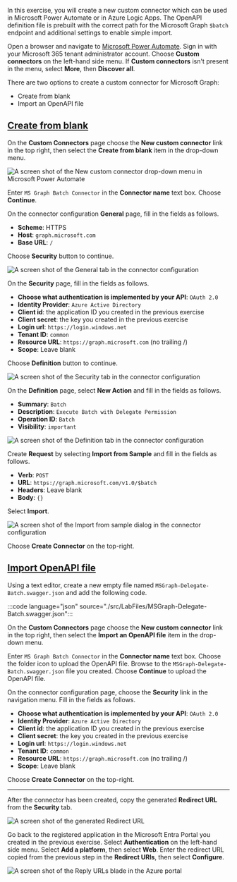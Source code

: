 <!-- markdownlint-disable MD041 MD051 -->

In this exercise, you will create a new custom connector which can be used in Microsoft Power Automate or in Azure Logic Apps. The OpenAPI definition file is prebuilt with the correct path for the Microsoft Graph `$batch` endpoint and additional settings to enable simple import.

Open a browser and navigate to [Microsoft Power Automate](https://powerautomate.microsoft.com/). Sign in with your Microsoft 365 tenant administrator account. Choose **Custom connectors** on the left-hand side menu. If **Custom connectors** isn't present in the menu, select **More**, then **Discover all**.

There are two options to create a custom connector for Microsoft Graph:

- Create from blank
- Import an OpenAPI file

## [Create from blank](#tab/blank)

On the **Custom Connectors** page choose the **New custom connector** link in the top right, then select the **Create from blank** item in the drop-down menu.

![A screen shot of the New custom connector drop-down menu in Microsoft Power Automate](../../images/power-automate/new-connector.png)

Enter `MS Graph Batch Connector` in the **Connector name** text box. Choose **Continue**.

On the connector configuration **General** page, fill in the fields as follows.

- **Scheme**: HTTPS
- **Host**: `graph.microsoft.com`
- **Base URL**: `/`

Choose **Security** button to continue.

![A screen shot of the General tab in the connector configuration](../../images/power-automate/general-tab.png)

On the **Security** page, fill in the fields as follows.

- **Choose what authentication is implemented by your API**: `OAuth 2.0`
- **Identity Provider**: `Azure Active Directory`
- **Client id**: the application ID you created in the previous exercise
- **Client secret**: the key you created in the previous exercise
- **Login url**: `https://login.windows.net`
- **Tenant ID**: `common`
- **Resource URL**: `https://graph.microsoft.com` (no trailing /)
- **Scope**: Leave blank

Choose **Definition** button to continue.

![A screen shot of the Security tab in the connector configuration](../../images/power-automate/security-tab.png)

On the **Definition** page, select **New Action** and fill in the fields as follows.

- **Summary**: `Batch`
- **Description**: `Execute Batch with Delegate Permission`
- **Operation ID**: `Batch`
- **Visibility**: `important`

![A screen shot of the Definition tab in the connector configuration](../../images/power-automate/definition-tab.png)

Create **Request** by selecting **Import from Sample** and fill in the fields as follows.

- **Verb**: `POST`
- **URL**: `https://graph.microsoft.com/v1.0/$batch`
- **Headers**: Leave blank
- **Body**: `{}`

Select **Import**.

![A screen shot of the Import from sample dialog in the connector configuration](../../images/power-automate/import-sample.png)

Choose **Create Connector** on the top-right.

## [Import OpenAPI file](#tab/openapi)

Using a text editor, create a new empty file named `MSGraph-Delegate-Batch.swagger.json` and add the following code.

:::code language="json" source="./src/LabFiles/MSGraph-Delegate-Batch.swagger.json":::

On the **Custom Connectors** page choose the **New custom connector** link in the top right, then select the **Import an OpenAPI file** item in the drop-down menu.

Enter `MS Graph Batch Connector` in the **Connector name** text box. Choose the folder icon to upload the OpenAPI file. Browse to the `MSGraph-Delegate-Batch.swagger.json` file you created. Choose **Continue** to upload the OpenAPI file.

On the connector configuration page, choose the **Security** link in the navigation menu. Fill in the fields as follows.

- **Choose what authentication is implemented by your API**: `OAuth 2.0`
- **Identity Provider**: `Azure Active Directory`
- **Client id**: the application ID you created in the previous exercise
- **Client secret**: the key you created in the previous exercise
- **Login url**: `https://login.windows.net`
- **Tenant ID**: `common`
- **Resource URL**: `https://graph.microsoft.com` (no trailing /)
- **Scope**: Leave blank

Choose **Create Connector** on the top-right.

---

After the connector has been created, copy the generated **Redirect URL** from the **Security** tab.

![A screen shot of the generated Redirect URL](../../images/power-automate/redirect-url.png)

Go back to the registered application in the Microsoft Entra Portal you created in the previous exercise. Select **Authentication** on the left-hand side menu. Select **Add a platform**, then select **Web**. Enter the redirect URL copied from the previous step in the **Redirect URIs**, then select **Configure**.

![A screen shot of the Reply URLs blade in the Azure portal](../../images/power-automate/update-app-reg.png)
